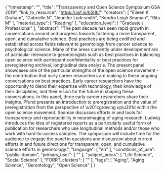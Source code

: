 {
    "timestamp": "",
    "title": "Transparency and Open Science Symposium GSA 2019",
    "link_to_resource": "https://osf.io/b5t8j/",
    "creators": [
        "Eileen K Graham",
        "Gabrielle N",
        "Jennifer Lodi-smith",
        "Kendra Leigh Seaman",
        "Rita M"
    ],
    "material_type": [
        "Reading"
    ],
    "education_level": [
        "Graduate / Professional"
    ],
    "abstract": "The past decade has seen rapid growth in conversations around and progress towards fostering a more transparent, open, and cumulative science. Best practices are being codified and established across fields relevant to gerontology from cancer science to psychological science. Many of the areas currently under development are of particular relevance to gerontologists such as best practices in balancing open science with participant confidentiality or best practices for preregistering archival, longitudinal data analysis. The present panel showcases one of the particular strengths of the open science movement - the contribution that early career researchers are making to these ongoing conversations on best practices. Early career researchers have the opportunity to blend their expertise with technology, their knowledge of their disciplines, and their vision for the future in shaping these conversations. In this panel, three early career researchers share their insights. Pfund presents an introduction to preregistration and the value of preregistration from the perspective of \u201cgrowing up\u201d within the open science movement. Seaman discusses efforts in and tools for transparency and reproducibility in neuroimaging of aging research. Ludwig introduces the idea of registered reports as a particularly useful form of publication for researchers who use longitudinal methods and/or those who work with hard-to-access samples. The symposium will include time for the audience to engage the panel in questions and discussion about current efforts in and future directions for transparent, open, and cumulative science efforts in gerontology.",
    "language": [
        "en"
    ],
    "conditions_of_use": "public-domain",
    "primary_user": [
        ""
    ],
    "subject_areas": [
        "Life Science",
        "Social Science"
    ],
    "FORRT_clusters": [
        ""
    ],
    "tags": [
        "Aging",
        "Aging Science",
        "Gerontology",
        "Open Science"
    ]
}
